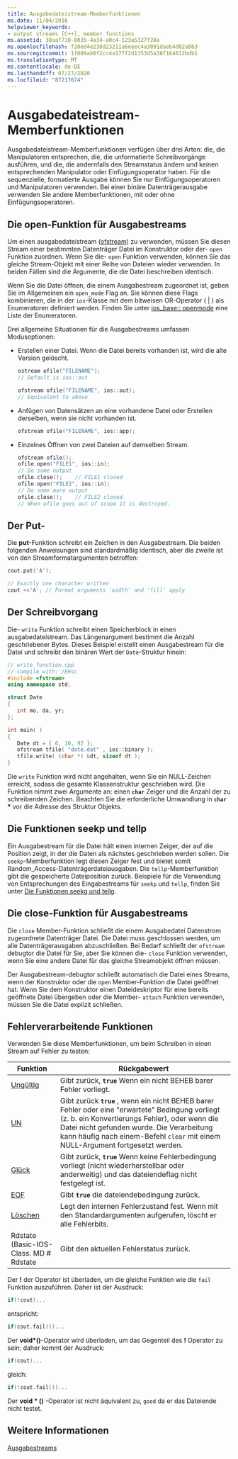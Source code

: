 ```yaml
---
title: Ausgabedateistream-Memberfunktionen
ms.date: 11/04/2016
helpviewer_keywords:
- output streams [C++], member functions
ms.assetid: 38aaf710-8035-4a34-a0c4-123a5327f28a
ms.openlocfilehash: f20ed4e238d23211a6eeec4a3091daeb4d02a9b3
ms.sourcegitcommit: 1f009ab0f2cc4a177f2d1353d5a38f164612bdb1
ms.translationtype: MT
ms.contentlocale: de-DE
ms.lasthandoff: 07/27/2020
ms.locfileid: "87217674"
---
```

# <a name="output-file-stream-member-functions"></a>Ausgabedateistream-Memberfunktionen

Ausgabedateistream-Memberfunktionen verfügen über drei Arten: die, die Manipulatoren entsprechen, die, die unformatierte Schreibvorgänge ausführen, und die, die andernfalls den Streamstatus ändern und keinen entsprechenden Manipulator oder Einfügungsoperator haben. Für die sequenzielle, formatierte Ausgabe können Sie nur Einfügungsoperatoren und Manipulatoren verwenden. Bei einer binäre Datenträgerausgabe verwenden Sie andere Memberfunktionen, mit oder ohne Einfügungsoperatoren.

## <a name="the-open-function-for-output-streams"></a>Die open-Funktion für Ausgabestreams

Um einen ausgabedateistream ([ofstream](../standard-library/basic-ofstream-class.md)) zu verwenden, müssen Sie diesen Stream einer bestimmten Datenträger Datei im Konstruktor oder der- `open` Funktion zuordnen. Wenn Sie die- `open` Funktion verwenden, können Sie das gleiche Stream-Objekt mit einer Reihe von Dateien wieder verwenden. In beiden Fällen sind die Argumente, die die Datei beschreiben identisch.

Wenn Sie die Datei öffnen, die einem Ausgabestream zugeordnet ist, geben Sie im Allgemeinen ein `open_mode` Flag an. Sie können diese Flags kombinieren, die in der `ios`-Klasse mit dem bitweisen OR-Operator ( &#124; ) als Enumeratoren definiert werden. Finden Sie unter [ios_base:: openmode](../standard-library/ios-base-class.md#openmode) eine Liste der Enumeratoren.

Drei allgemeine Situationen für die Ausgabestreams umfassen Modusoptionen:

- Erstellen einer Datei. Wenn die Datei bereits vorhanden ist, wird die alte Version gelöscht.

   ```cpp
   ostream ofile("FILENAME");
   // Default is ios::out

   ofstream ofile("FILENAME", ios::out);
   // Equivalent to above
   ```

- Anfügen von Datensätzen an eine vorhandene Datei oder Erstellen derselben, wenn sie nicht vorhanden ist.

   ```cpp
   ofstream ofile("FILENAME", ios::app);
   ```

- Einzelnes Öffnen von zwei Dateien auf demselben Stream.

   ```cpp
   ofstream ofile();
   ofile.open("FILE1", ios::in);
   // Do some output
   ofile.close();    // FILE1 closed
   ofile.open("FILE2", ios::in);
   // Do some more output
   ofile.close();    // FILE2 closed
   // When ofile goes out of scope it is destroyed.
   ```

## <a name="the-put"></a>Der Put-

Die **put**-Funktion schreibt ein Zeichen in den Ausgabestream. Die beiden folgenden Anweisungen sind standardmäßig identisch, aber die zweite ist von den Streamformatargumenten betroffen:

```cpp
cout.put('A');

// Exactly one character written
cout <<'A'; // Format arguments 'width' and 'fill' apply
```

## <a name="the-write"></a>Der Schreibvorgang

Die- `write` Funktion schreibt einen Speicherblock in einen ausgabedateistream. Das Längenargument bestimmt die Anzahl geschriebener Bytes. Dieses Beispiel erstellt einen Ausgabestream für die Datei und schreibt den binären Wert der `Date`-Struktur hinein:

```cpp
// write_function.cpp
// compile with: /EHsc
#include <fstream>
using namespace std;

struct Date
{
   int mo, da, yr;
};

int main( )
{
   Date dt = { 6, 10, 92 };
   ofstream tfile( "date.dat" , ios::binary );
   tfile.write( (char *) &dt, sizeof dt );
}
```

Die `write` Funktion wird nicht angehalten, wenn Sie ein NULL-Zeichen erreicht, sodass die gesamte Klassenstruktur geschrieben wird. Die Funktion nimmt zwei Argumente an: einen **`char`** Zeiger und die Anzahl der zu schreibenden Zeichen. Beachten Sie die erforderliche Umwandlung in **`char`** <strong>\*</strong> vor die Adresse des Struktur Objekts.

## <a name="the-seekp-and-tellp-functions"></a>Die Funktionen seekp und tellp

Ein Ausgabestream für die Datei hält einen internen Zeiger, der auf die Position zeigt, in der die Daten als nächstes geschrieben werden sollen. Die `seekp`-Memberfunktion legt diesen Zeiger fest und bietet somit Random_Access-Datenträgerdateiausgaben. Die `tellp`-Memberfunktion gibt die gespeicherte Dateiposition zurück. Beispiele für die Verwendung von Entsprechungen des Eingabestreams für `seekp` und `tellp`, finden Sie unter [Die Funktionen seekg und tellg](../standard-library/input-stream-member-functions.md).

## <a name="the-close-function-for-output-streams"></a>Die close-Funktion für Ausgabestreams

Die `close` Member-Funktion schließt die einem Ausgabedatei Datenstrom zugeordnete Datenträger Datei. Die Datei muss geschlossen werden, um alle Datenträgerausgaben abzuschließen. Bei Bedarf schließt der `ofstream` debugtor die Datei für Sie, aber Sie können die- `close` Funktion verwenden, wenn Sie eine andere Datei für das gleiche Streamobjekt öffnen müssen.

Der Ausgabestream-debugtor schließt automatisch die Datei eines Streams, wenn der Konstruktor oder die `open` Member-Funktion die Datei geöffnet hat. Wenn Sie dem Konstruktor einen Dateideskriptor für eine bereits geöffnete Datei übergeben oder die Member- `attach` Funktion verwenden, müssen Sie die Datei explizit schließen.

## <a name="error-processing-functions"></a><a name="vclrferrorprocessingfunctionsanchor10"></a> Fehlerverarbeitende Funktionen

Verwenden Sie diese Memberfunktionen, um beim Schreiben in einen Stream auf Fehler zu testen:

|Funktion|Rückgabewert|
|--------------|------------------|
|[Ungültig](basic-ios-class.md#bad)|Gibt zurück, **`true`** Wenn ein nicht BEHEB barer Fehler vorliegt.|
|[UN](basic-ios-class.md#fail)|Gibt zurück **`true`** , wenn ein nicht BEHEB barer Fehler oder eine "erwartete" Bedingung vorliegt (z. b. ein Konvertierungs Fehler), oder wenn die Datei nicht gefunden wurde. Die Verarbeitung kann häufig nach einem-Befehl `clear` mit einem NULL-Argument fortgesetzt werden.|
|[Glück](basic-ios-class.md#good)|Gibt zurück, **`true`** Wenn keine Fehlerbedingung vorliegt (nicht wiederherstellbar oder anderweitig) und das dateiendeflag nicht festgelegt ist.|
|[EOF](basic-ios-class.md#eof)|Gibt **`true`** die dateiendebedingung zurück.|
|[Löschen](basic-ios-class.md#clear)|Legt den internen Fehlerzustand fest. Wenn mit den Standardargumenten aufgerufen, löscht er alle Fehlerbits.|
|Rdstate (Basic-IOS-Class. MD # Rdstate|Gibt den aktuellen Fehlerstatus zurück.|

Der **!** der Operator ist überladen, um die gleiche Funktion wie die `fail` Funktion auszuführen. Daher ist der Ausdruck:

```cpp
if(!cout)...
```

entspricht:

```cpp
if(cout.fail())...
```

Der **void\*()**-Operator wird überladen, um das Gegenteil des **!** Operator zu sein; daher kommt der Ausdruck:

```cpp
if(cout)...
```

gleich:

```cpp
if(!cout.fail())...
```

Der **void \* ()** -Operator ist nicht äquivalent zu, `good` da er das Dateiende nicht testet.

## <a name="see-also"></a>Weitere Informationen

[Ausgabestreams](../standard-library/output-streams.md)
